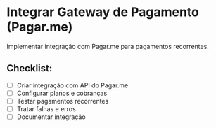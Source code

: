 # Integrar Gateway de Pagamento (Pagar.me)

Implementar integração com Pagar.me para pagamentos recorrentes.

## Checklist:
- [ ] Criar integração com API do Pagar.me
- [ ] Configurar planos e cobranças
- [ ] Testar pagamentos recorrentes
- [ ] Tratar falhas e erros
- [ ] Documentar integração